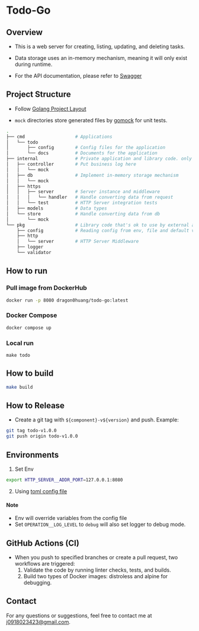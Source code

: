 # Todo-Go

## Overview

- This is a web server for creating, listing, updating, and deleting tasks.

- Data storage uses an in-memory mechanism, meaning it will only exist during runtime.

- For the API documentation, please refer to [Swagger](./cmd/todo/docs/swagger.yaml)

## Project Structure

- Follow [Golang Project Layout](https://github.com/golang-standards/project-layout)

- `mock` directories store generated files by [gomock](https://github.com/uber-go/mock) for unit tests.

```sh
.
├── cmd                   # Applications
│   └── todo
│       ├── config        # Config files for the application
│       └── docs          # Documents for the application
├── internal              # Private application and library code. only use for specific cases
│   ├── controller        # Put business log here
│   │   └── mock
│   ├── db                # Implement in-memory storage mechanism
│   │   └── mock
│   ├── https
│   │   ├── server        # Server instance and middleware
│   │   │   └── handler   # Handle converting data from request
│   │   └── test          # HTTP Server integration tests
│   ├── models            # Data types
│   └── store             # Handle converting data from db
│       └── mock
└── pkg                   # Library code that's ok to use by external applications
    ├── config            # Reading config from env, file and default values.
    ├── http
    │   └── server        # HTTP Server Middleware
    ├── logger
    └── validator
```

## How to run

### Pull image from DockerHub

```sh
docker run -p 8080 dragon0huang/todo-go:latest
```

### Docker Compose

```sh
docker compose up
```

### Local run

```
make todo
```

## How to build

```sh
make build
```

## How to Release

- Create a git tag with `${component}-v${version}` and push. Example:

```sh
git tag todo-v1.0.0
git push origin todo-v1.0.0
```

## Environments

1. Set Env

```sh
export HTTP_SERVER__ADDR_PORT=127.0.0.1:8080
```

2. Using [toml config file](./cmd/todo/config/config.toml)

#### Note

- Env will override variables from the config file
- Set `OPERATION__LOG_LEVEL` to `debug` will also set logger to debug mode.

## GitHub Actions (CI)

- When you push to specified branches or create a pull request, two workflows are triggered:
  1. Validate the code by running linter checks, tests, and builds.
  2. Build two types of Docker images: distroless and alpine for debugging.

## Contact

For any questions or suggestions, feel free to contact me at j0918023423@gmail.com.
